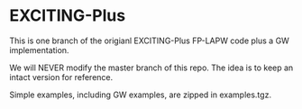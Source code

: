 # EXCITING-Plus 

This is one branch of the origianl EXCITING-Plus FP-LAPW code plus a GW implementation. 

We will NEVER modify the master branch of this repo. The idea is to keep an intact version for reference. 

Simple examples, including GW examples, are zipped in examples.tgz. 
